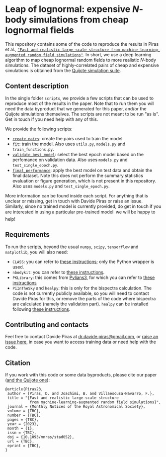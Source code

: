 # Leap of lognormal: expensive $N$-body simulations from cheap lognormal fields

This repository contains some of the code to reproduce the results in Piras et al., [`"Fast and realistic large-scale structure from machine-learning-augmented random field simulations"`](https://ui.adsabs.harvard.edu/abs/2022arXiv220507898P/abstract). In short, we use a deep learning algorithm to map cheap lognormal random fields to more realistic $N$-body simulations. The dataset of highly-correlated pairs of cheap and expensive simulations is obtained from the [Quijote simulation suite](https://quijote-simulations.readthedocs.io/en/latest/). 


## Content description
In the single folder `scripts`, we provide a few scripts that can be used to reproduce most of the results in the paper. Note that to run them you will need the data byproduct that we generated for this paper, and/or the Quijote simulations themselves. The scripts are not meant to be run "as is". Get in touch if you need help with any of this.

We provide the following scripts:
- [`create_pairs`](https://github.com/dpiras/leap_of_lognormal/blob/main/scripts/create_pairs.py): create the pairs used to train the model. 
- [`fit`](https://github.com/dpiras/leap_of_lognormal/blob/main/scripts/fit.py): train the model. Also uses `utils.py`, `models.py` and `train_functions.py`.
- [`validate_best_model`](https://github.com/dpiras/leap_of_lognormal/blob/main/scripts/validate_best_model.py): select the best epoch model based on the perfomance on validation data. Also uses `models.py` and `test_single_epoch.py`.
- [`final_performance`](https://github.com/dpiras/leap_of_lognormal/blob/main/scripts/final_performance.py): apply the best model on test data and obtain the final dataset. Note this does not perform the summary statistics evaluation or figure generation, which is not present in this repository. Also uses `models.py` and `test_single_epoch.py`.

More information can be found inside each script. For anything that is unclear or missing, get in touch with Davide Piras or raise an issue. Similarly, since no trained model is currently provided, do get in touch if you are interested in using a particular pre-trained model &#151; we will be happy to help!


## Requirements

To run the scripts, beyond the usual `numpy`, `scipy`, `tensorflow` and `matplotlib`, you will also need:
- `CLASS`: you can refer to [these instructions](https://github.com/lesgourg/class_public/wiki/Python-wrapper); only the Python wrapper is used.
- `nbodykit`: you can refer to [these instructions](https://nbodykit.readthedocs.io/en/latest/getting-started/install.html).
- `PKLibrary`: this comes from [Pylians3](https://pylians3.readthedocs.io/en/master/), for which you can refer to [these instructions](https://pylians3.readthedocs.io/en/master/installation.html)
- `PiInTheSky` and `healpy`: this is only for the bispectra calculation. The code is not currently publicly available, so you will need to contact Davide Piras for this, or remove the parts of the code where bispectra are calculated (namely the validation part). `healpy` can be installed following [these instructions](https://healpy.readthedocs.io/en/latest/install.html).


## Contributing and contacts

Feel free to contact Davide Piras at dr.davide.piras@gmail.com, or [raise an issue here](https://github.com/dpiras/leap_of_lognormal/issues), in case you want to access training data or need help with the code. 


## Citation

If you work with this code or some data byproducts, please cite our paper ([and the Quijote one](https://quijote-simulations.readthedocs.io/en/latest/citation.html)):

    @article{Piras23,
     author = {Piras, D. and Joachimi, B. and Villaescusa-Navarro, F.},
     title = "{Fast and realistic large-scale structure 
               from machine-learning-augmented random field simulations}",
     journal = {Monthly Notices of the Royal Astronomical Society},
     volume = {TBC},
     number = {TBC},
     pages = {TBC},
     year = {2023},
     month = {1},
     issn = {TBC},
     doi = {10.1093/mnras/stad052},
     url = {TBC},
     eprint = {TBC},
    }


